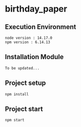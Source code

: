 # birthday_paper

## Execution Environment
```
node version : 14.17.0
npm version : 6.14.13
```

## Installation Module
```
To be updated...
```

## Project setup
```
npm install
```

## Project start
```
npm start
```
